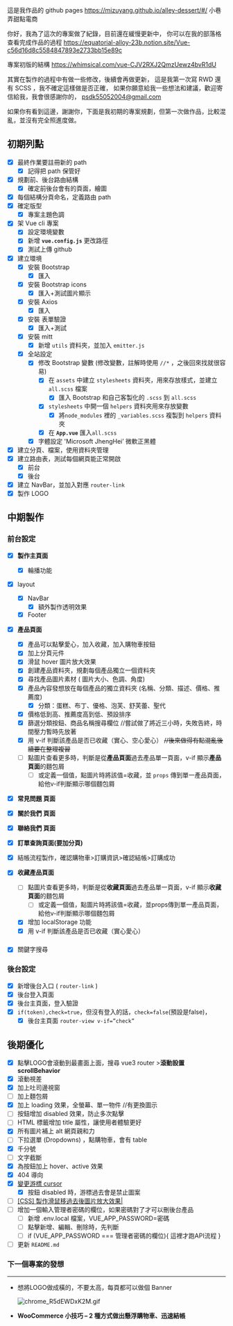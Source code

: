 這是我作品的 github pages https://mizuyang.github.io/alley-dessert/#/ 小巷弄甜點電商

你好，我為了這次的專案做了紀錄，目前還在緩慢更新中，
你可以在我的部落格查看完成作品的過程 https://equatorial-alloy-23b.notion.site/Vue-c56d16d8c5584847893e2733bb15e89c

專案初版的結構 https://whimsical.com/vue-CJV2RXJ2QmzUewz4bvR1dU

其實在製作的過程中有做一些修改，後續會再做更新， 這是我第一次寫 RWD 還有 SCSS ，我不確定這樣做是否正確， 如果你願意給我一些想法和建議，歡迎寄信給我，我會很感謝你的， psdk55052004@gmail.com

如果你有看到這邊，謝謝你，下面是我初期的專案規劃，但第一次做作品，比較混亂，並沒有完全照進度做。

## 初期列點

- [x]  最終作業要註冊新的 path
    - [x]  記得把 path 保管好
- [x]  規劃前、後台路由結構
    - [x]  確定前後台會有的頁面，繪圖
- [x]  每個結構分頁命名，定義路由 path
- [x]  確定版型
    - [x]  專案主題色調
- [x]  架 Vue cli 專案
    - [x]  設定環境變數
    - [x]  新增 **`vue.config.js`** 更改路徑
    - [x]  測試上傳 github
- [x]  建立環境
    - [x]  安裝 Bootstrap
        - [x]  匯入
    - [x]  安裝 Bootstrap icons
        - [x]  匯入+測試圖片顯示
    - [x]  安裝 Axios
        - [x]  匯入
    - [x]  安裝 表單驗證
        - [x]  匯入+測試
    - [x]  安裝 mitt
        - [x]  新增 `utils` 資料夾，並加入 `emitter.js`
    - [x]  全站設定
        - [x]  修改 Bootstrap 變數 (修改變數，註解時使用 `//*` ，之後回來找就很容易)
            - [x]  在 `assets` 中建立 `stylesheets` 資料夾，用來存放樣式，並建立 `all.scss` 檔案
                - [x]  匯入 Bootstrap 和自己客製化的 `.scss` 到 `all.scss`
            - [x]  `stylesheets` 中開一個 `helpers` 資料夾用來存放變數
                - [x]  將`node_modules` 裡的 `_variables.scss` 複製到 `helpers` 資料夾
            - [x]  在 **`App.vue`** 匯入`all.scss`
        - [x]  字體設定 'Microsoft JhengHei’ 微軟正黑體
- [x]  建立分頁、檔案，使用資料夾管理
- [x]  建立路由表，測試每個網頁能正常開啟
    - [x]  前台
    - [x]  後台
- [x]  建立 NavBar，並加入對應 `router-link`
- [x]  製作 LOGO

## 中期製作

### 前台設定

- [x]  **製作主頁面**
    - [x]  輪播功能
- [x]  layout
    - [x]  NavBar
        - [x]  額外製作透明效果
    - [x]  Footer
- [x]  **產品頁面**
    - [x]  產品可以點擊愛心，加入收藏，加入購物車按鈕
    - [x]  加上分頁元件
    - [x]  滑鼠 hover 圖片放大效果
    - [x]  創建產品資料夾，規劃每個產品獨立一個資料夾
    - [x]  尋找產品圖片素材 ( 圖片大小、色調、角度)
    - [x]  產品內容發想放在每個產品的獨立資料夾 (名稱、分類、描述、價格、推薦度)
        - [x]  分類：蛋糕、布丁、優格、泡芙、舒芙蕾、聖代
    - [x]  價格低到高、推薦度高到低、預設排序
    - [x]  篩選分類按鈕、商品名稱搜尋欄位  //嘗試做了將近三小時，失敗告終，時間壓力暫時先放著
    - [x]  用 v-if 判斷該產品是否已收藏（實心、空心愛心） ~~//後來做得有點混亂後續要在整理複習~~
    - [ ]  點圖片查看更多時，判斷是從**產品頁面**過去產品單一頁面，v-if 顯示**產品頁面**的麵包屑
        - [ ]  或定義一個值，點圖片時將該值=收藏，並 `props` 傳到單一產品頁面，給他v-if判斷顯示哪個麵包屑
- [x]  **常見問題 頁面**
- [x]  **關於我們 頁面**
- [x]  **聯絡我們 頁面**
- [x]  **訂單查詢頁面(要加分頁)**
- [x]  結帳流程製作，確認購物車>訂購資訊>確認結帳>訂購成功
- [x]  **收藏產品頁面**
    - [ ]  點圖片查看更多時，判斷是從**收藏頁面**過去產品單一頁面，v-if 顯示**收藏頁面**的麵包屑
        - [ ]  或定義一個值，點圖片時將該值=收藏，並props傳到單一產品頁面，給他v-if判斷顯示哪個麵包屑
    - [x]  增加 localStorage 功能
    - [x]  用 v-if 判斷該產品是否已收藏（實心愛心）
    
    ### 
    

- [x]  關鍵字搜尋

### 後台設定

- [x]  新增後台入口 ( `router-link` )
- [x]  後台登入頁面
- [x]  後台主頁面，登入驗證
- [x]  `if(token),check=true`，但沒有登入的話，`check=false`(預設是false)，
    - [x]  後台主頁面 `router-view v-if=”check”`

## 後期優化

- [x]  點擊LOGO會滾動到最畫面上面，搜尋 vue3 router >****滾動設置 scrollBehavior****
- [x]  滾動視差
- [x]  加上吐司邊視窗
- [ ]  加上麵包屑
- [x]  加上 loading 效果，全螢幕、單一物件 //有更換圖示
- [ ]  按鈕增加 disabled 效果，防止多次點擊
- [ ]  HTML 標籤增加 title 屬性，讓使用者體驗更好
- [x]  所有圖片補上 alt 網頁親和力
- [ ]  下拉選單 (Dropdowns) ，點購物車，會有 table
- [x]  千分號
- [ ]  文字截斷
- [x]  為按鈕加上 hover、active 效果
- [x]  404 導向
- [x]  [變更游標 cursor](https://www.google.com/search?q=CSS+%E6%B8%B8%E6%A8%99+%E8%AE%8A%E6%9B%B4&rlz=1C1CHBF_zh-TWTW975TW975&oq=CSS+%E6%B8%B8%E6%A8%99+%E8%AE%8A%E6%9B%B4&aqs=chrome..69i57j0i546l3.7847j0j15&sourceid=chrome&ie=UTF-8)
    - [x]  按鈕 disabled 時，游標過去會是禁止圖案
- [ ]  [[CSS] 製作滑鼠移過去後圖片放大效果|](https://www.google.com/search?q=%E6%8A%8A%E6%BB%91%E9%BC%A0%E8%AE%8A%E5%9C%96%E7%89%87+CSS&rlz=1C1CHBF_zh-TWTW975TW975&sxsrf=APq-WBtJoVnzryRGvt8qbwaXCF0R6cEyyg%3A1646624228721&ei=5H0lYoG4K4_1wAOMrquADg&ved=0ahUKEwiBuuyhibP2AhWPOnAKHQzXCuAQ4dUDCA4&uact=5&oq=%E6%8A%8A%E6%BB%91%E9%BC%A0%E8%AE%8A%E5%9C%96%E7%89%87+CSS&gs_lcp=Cgdnd3Mtd2l6EAM6BQgAEIAEOggILhCABBCxAzoLCC4QgAQQxwEQrwE6CwgAEIAEELEDEIMBOgQIIxAnOg4ILhCABBCxAxCDARDUAjoICAAQgAQQsQM6CAguEIAEENQCOgUILhCABDoECAAQDToFCAAQogQ6BQghEKABSgQIQRgASgQIRhgAUABY_lNg71VoAHABeACAAWCIAbsOkgECMzGYAQCgAQHAAQE&sclient=gws-wiz)
- [ ]  增加一個輸入管理者密碼的欄位，如果密碼對了才可以刪後台產品
    - [ ]  新增 .env.local 檔案，VUE_APP_PASSWORD=密碼
    - [ ]  點擊新增、編輯、刪除時，先判斷
    - [ ]  if (VUE_APP_PASSWORD === 管理者密碼的欄位){ 這裡才跑API流程 }
    
- [ ]  更新 `README.md`

### 下一個專案的發想

---

- 想將LOGO做成橫的，不要太高，每頁都可以做個 Banner
    
    ![chrome_R5dEWDxK2M.gif](https://s3-us-west-2.amazonaws.com/secure.notion-static.com/bae3faaf-a88c-46e7-a606-6f9d8041532f/chrome_R5dEWDxK2M.gif)
    
- **WooCommerce 小技巧 – 2 種方式做出懸浮購物車、迅速結帳**
